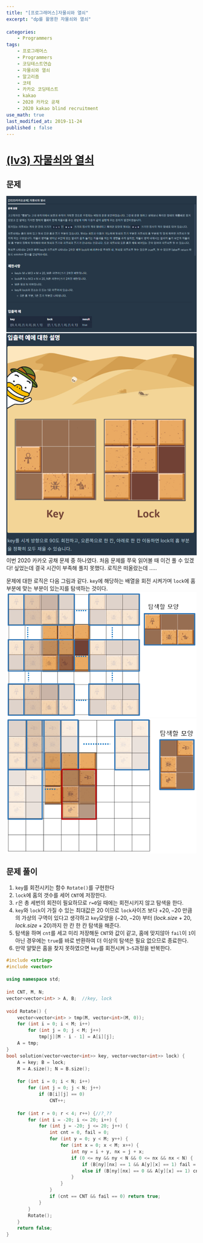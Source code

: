 ```yaml
---
title: "[프로그래머스]자물쇠와 열쇠"
excerpt: "dp를 활용한 자물쇠와 열쇠"

categories:
    - Programmers
tags:
    - 프로그래머스
    - Programmers
    - 코딩테스트연습
    - 자물쇠와 열쇠
    - 알고리즘
    - 코테
    - 카카오 코딩테스트
    - kakao
    - 2020 카카오 공채
    - 2020 kakao blind recruitment
use_math: true
last_modified_at: 2019-11-24
published : false
---    
```

# [(lv3) 자물쇠와 열쇠](https://programmers.co.kr/learn/courses/30/lessons/60059)   

## 문제
[![](/assets/Programmers/2019-11-24-Programmers-lock-and-key-img01.jpg)](/assets/Programmers/2019-11-24-Programmers-lock-and-key-img01.jpg)  
[![](/assets/Programmers/2019-11-24-Programmers-lock-and-key-img02.jpg)](/assets/Programmers/2019-11-24-Programmers-lock-and-key-img02.jpg)  
이번 2020 카카오 공채 문제 중 하나였다. 처음 문제를 쭈욱 읽어볼 때 이건 풀 수 있겠다! 싶었는데 결국 시간이 부족해 풀지 못했다. 로직은 떠올랐는데 .....  
  
문제에 대한 로직은 다음 그림과 같다. `key`에 해당하는 배열을 회전 시켜가며 `lock`에 홈 부분에 맞는 부분이 있는지를 탐색하는 것이다.  
[![](/assets/Programmers/2019-11-24-Programmers-lock-and-key-img03.jpg)](/assets/Programmers/2019-11-24-Programmers-lock-and-key-img03.jpg)  
[![](/assets/Programmers/2019-11-24-Programmers-lock-and-key-img04.jpg)](/assets/Programmers/2019-11-24-Programmers-lock-and-key-img04.jpg)  

  
## 문제 풀이     
1. `key`를 회전시키는 함수 `Rotate()`를 구현한다  
2. `lock`에 홈의 갯수를 세어 `CNT`에 저장한다.  
3. `r`은 총 세번의 회전이 필요하므로 `r=0`일 때에는 회전시키지 않고 탐색을 한다.  
4. `key`와 `lock`이 가질 수 있는 최대값은 20 이므로 `lock`사이즈 보다 $+ 20, -20$ 만큼의 가상의 구역이 있다고 생각하고 `key`모양을 $(-20,-20)$ 부터 $(lock.size +20, lock.size + 20)$까지 한 칸 한 칸 탐색을 해준다. 
5. 탐색을 하며 `cnt`를 세고 미리 저장해둔 `CNT`와 값이 같고, 홈에 맞지않아 `fail`이 `1`이아닌 경우에는 `true`를 바로 반환하여 더 이상의 탐색은 필요 없으므로 종료한다.  
6. 만약 알맞은 홈을 찾지 못하였으면 `key`를 회전시켜 `3~5`과정을 반복한다.  

```cpp
#include <string>
#include <vector>

using namespace std;

int CNT, M, N;
vector<vector<int> > A, B;	//key, lock

void Rotate() {
	vector<vector<int> > tmp(M, vector<int>(M, 0));
	for (int i = 0; i < M; i++)
		for (int j = 0; j < M; j++)
			tmp[j][M - i - 1] = A[i][j];
	A = tmp;
}
bool solution(vector<vector<int>> key, vector<vector<int>> lock) {
	A = key; B = lock;
	M = A.size(); N = B.size();

	for (int i = 0; i < N; i++)
		for (int j = 0; j < N; j++)
			if (B[i][j] == 0)
				CNT++;

	for (int r = 0; r < 4; r++) {//?¸??
		for (int i = -20; i <= 20; i++) {
			for (int j = -20; j <= 20; j++) {
				int cnt = 0, fail = 0;
				for (int y = 0; y < M; y++) {
					for (int x = 0; x < M; x++) {
						int ny = i + y, nx = j + x;
						if (0 <= ny && ny < N && 0 <= nx && nx < N) {
							if (B[ny][nx] == 1 && A[y][x] == 1) fail = 1;
							else if (B[ny][nx] == 0 && A[y][x] == 1) cnt++;
						}
					}
				}
				if (cnt == CNT && fail == 0) return true;
			}
		}
		Rotate();
	}
	return false;
}
```
